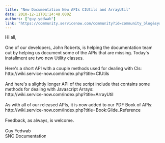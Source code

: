 ```yaml
---
title: "New Documentation New APIs CIUtils and ArrayUtil"
date: 2010-12-11T01:24:48.000Z
authors: ["guy.yedwab"]
link: "https://community.servicenow.com/community?id=community_blog&sys_id=f76caea1dbd0dbc01dcaf3231f9619dc"
---
```

<p>Hi all,<br /><br />One of our developers, John Roberts, is helping the documentation team out by helping us document some of the APIs that are missing. Today's installment are two new Utility classes.<br /><br />Here's a short API with a couple methods used for dealing with CIs:<br />http://wiki.service-now.com/index.php?title=CIUtils<br /><br />And here's a slightly longer API of the script include that contains some methods for dealing with Javascript Arrays:<br />http://wiki.service-now.com/index.php?title=ArrayUtil<br /><br />As with all of our released APIs, it is now added to our PDF Book of APIs:<br />http://wiki.service-now.com/index.php?title=Book:Glide_Reference<br /><br />Feedback, as always, is welcome.<br /><br />Guy Yedwab<br />SNC Documentation</p>